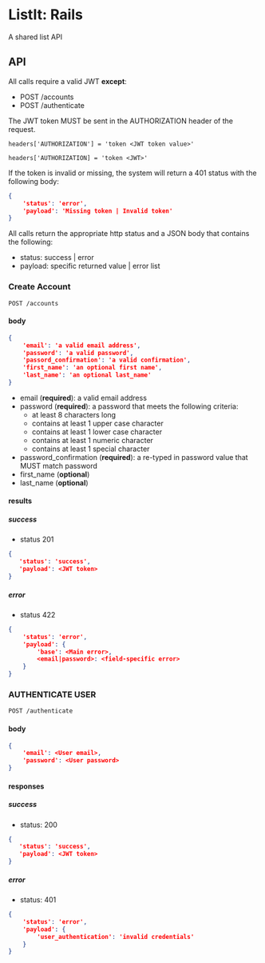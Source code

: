 # ListIt: Rails
A shared list API

[//]: # (* Ruby version:) 

[//]: # (* System dependencies)

[//]: # (* Configuration)

[//]: # (* Database creation)

[//]: # (* Database initialization)

[//]: # (* How to run the test suite)

[//]: # (* Services - job queues, cache servers, search engines, etc.)

[//]: # (* Deployment instructions)

## API
All calls require a valid JWT **except**:
* POST /accounts
* POST /authenticate

The JWT token MUST be sent in the AUTHORIZATION header of the request.
```
headers['AUTHORIZATION'] = 'token <JWT token value>'
```

```
headers['AUTHORIZATION] = 'token <JWT>'
```
If the token is invalid or missing, the system will return a 401 status with the following body:
```json
{
    'status': 'error',
    'payload': 'Missing token | Invalid token'
}
```

All calls return the appropriate http status and a JSON body that contains the following:
* status: success | error
* payload: specific returned value | error list

### Create Account
```
POST /accounts
```
#### body
```json
{
    'email': 'a valid email address',
    'password': 'a valid password',
    'passord_confirmation': 'a valid confirmation',
    'first_name': 'an optional first name',
    'last_name': 'an optional last_name'
}
```
* email (**required**): a valid email address
* password (**required**): a password that meets the following criteria:
    * at least 8 characters long
    * contains at least 1 upper case character
    * contains at least 1 lower case character
    * contains at least 1 numeric character
    * contains at least 1 special character
* password_confirmation (**required**): a re-typed in password value that MUST match password
* first_name (**optional**)
* last_name (**optional**)
#### results

##### success
* status 201
```json
{
   'status': 'success',
   'payload': <JWT token>
} 
```
##### error
* status 422
```json
{
    'status': 'error',
    'payload': {
        'base': <Main error>,
        <email|password>: <field-specific error>
    }
}
```

### AUTHENTICATE USER
```
POST /authenticate
```
#### body
```json
{
    'email': <User email>,
    'password': <User password>
}
```

#### responses
##### success
* status: 200
```json
{
   'status': 'success',
   'payload': <JWT token>
} 
```
##### error
* status: 401
```json
{
    'status': 'error',
    'payload': {
        'user_authentication': 'invalid credentials'
    }
}
```
